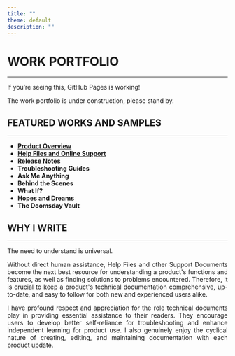 ```yaml
---
title: ""
theme: default
description: ""
---
```


# WORK PORTFOLIO
---
If you’re seeing this, GitHub Pages is working!

The work portfolio is under construction, please stand by.

## FEATURED WORKS AND SAMPLES
---

- [**Product Overview**](https://hiredale.github.io/daleydose/)
- [**Help Files and Online Support**](https://hiredale.github.io/daleydose/help-files)
- [**Release Notes**](https://hiredale.github.io/daleydose/release-notes-v1.4)
- **Troubleshooting Guides**
- **Ask Me Anything**
- **Behind the Scenes**
- **What If?**
- **Hopes and Dreams**
- **The Doomsday Vault**

## WHY I WRITE
---
<p style="text-align: justify;">
The need to understand is universal.
</p>

<p style="text-align: justify;">
Without direct human assistance, Help Files and other Support Documents become the next best resource for understanding a product's functions and features, as well as finding solutions to problems encountered. Therefore, it is crucial to keep a product's technical documentation comprehensive, up-to-date, and easy to follow for both new and experienced users alike.
</p>

<p style="text-align: justify;">
I have profound respect and appreciation for the role technical documents play in providing essential assistance to their readers. They encourage users to develop better self-reliance for troubleshooting and enhance independent learning for product use. I also genuinely enjoy the cyclical nature of creating, editing, and maintaining documentation with each product update.
</p>
